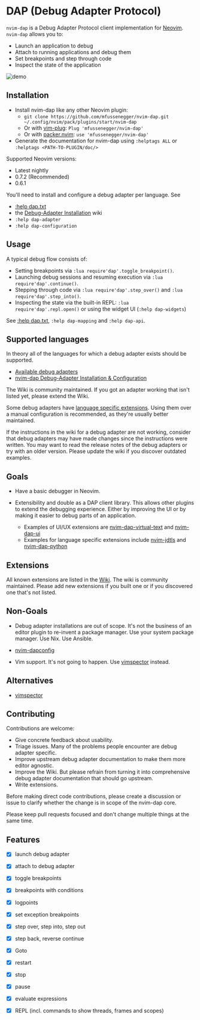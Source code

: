 # DAP (Debug Adapter Protocol)

`nvim-dap` is a Debug Adapter Protocol client implementation for [Neovim][1].
`nvim-dap` allows you to:

- Launch an application to debug
- Attach to running applications and debug them
- Set breakpoints and step through code
- Inspect the state of the application

![demo][demo]

## Installation

- Install nvim-dap like any other Neovim plugin:
  - `git clone https://github.com/mfussenegger/nvim-dap.git ~/.config/nvim/pack/plugins/start/nvim-dap`
  - Or with [vim-plug][11]: `Plug 'mfussenegger/nvim-dap'`
  - Or with [packer.nvim][12]: `use 'mfussenegger/nvim-dap'`
- Generate the documentation for nvim-dap using `:helptags ALL` or
  `:helptags <PATH-TO-PLUGIN/doc/>`

Supported Neovim versions:

- Latest nightly
- 0.7.2 (Recommended)
- 0.6.1

You'll need to install and configure a debug adapter per language. See

- [:help dap.txt](doc/dap.txt)
- the [Debug-Adapter Installation][5] wiki
- `:help dap-adapter`
- `:help dap-configuration`

## Usage

A typical debug flow consists of:

- Setting breakpoints via `:lua require'dap'.toggle_breakpoint()`.
- Launching debug sessions and resuming execution via `:lua require'dap'.continue()`.
- Stepping through code via `:lua require'dap'.step_over()` and `:lua require'dap'.step_into()`.
- Inspecting the state via the built-in REPL: `:lua require'dap'.repl.open()`
  or using the widget UI (`:help dap-widgets`)

See [:help dap.txt](doc/dap.txt), `:help dap-mapping` and `:help dap-api`.

## Supported languages

In theory all of the languages for which a debug adapter exists should be
supported.

- [Available debug adapters][13]
- [nvim-dap Debug-Adapter Installation & Configuration][5]

The Wiki is community maintained. If you got an adapter working that isn't
listed yet, please extend the Wiki.

Some debug adapters have [language specific
extensions](https://github.com/mfussenegger/nvim-dap/wiki/Extensions#language-specific-extensions).
Using them over a manual configuration is recommended, as they're
usually better maintained.

If the instructions in the wiki for a debug adapter are not working, consider
that debug adapters may have made changes since the instructions were written.
You may want to read the release notes of the debug adapters or try with an
older version. Please update the wiki if you discover outdated examples.

## Goals

- Have a basic debugger in Neovim.
- Extensibility and double as a DAP client library. This allows other plugins
  to extend the debugging experience. Either by improving the UI or by making
  it easier to debug parts of an application.

  - Examples of UI/UX extensions are [nvim-dap-virtual-text][7] and [nvim-dap-ui][15]
  - Examples for language specific extensions include [nvim-jdtls][8] and [nvim-dap-python][9]

## Extensions

All known extensions are listed in the [Wiki][10]. The wiki is community
maintained. Please add new extensions if you built one or if you discovered one
that's not listed.

## Non-Goals

- Debug adapter installations are out of scope. It's not the business of an
  editor plugin to re-invent a package manager. Use your system package
  manager. Use Nix. Use Ansible.

- [nvim-dapconfig](https://github.com/nvim-lua/wishlist/issues/37#issuecomment-1023363686)

- Vim support. It's not going to happen. Use [vimspector][2] instead.

## Alternatives

- [vimspector][2]


## Contributing

Contributions are welcome:

- Give concrete feedback about usability.
- Triage issues. Many of the problems people encounter are debug
  adapter specific.
- Improve upstream debug adapter documentation to make them more editor
  agnostic.
- Improve the Wiki. But please refrain from turning it into comprehensive debug
  adapter documentation that should go upstream.
- Write extensions.

Before making direct code contributions, please create a discussion or issue to
clarify whether the change is in scope of the nvim-dap core.

Please keep pull requests focused and don't change multiple things at the same
time.

## Features

- [x] launch debug adapter
- [x] attach to debug adapter
- [x] toggle breakpoints
- [x] breakpoints with conditions
- [x] logpoints
- [x] set exception breakpoints
- [x] step over, step into, step out
- [x] step back, reverse continue
- [x] Goto
- [x] restart
- [x] stop
- [x] pause
- [x] evaluate expressions
- [x] REPL (incl. commands to show threads, frames and scopes)


[1]: https://neovim.io/
[2]: https://github.com/puremourning/vimspector
[5]: https://github.com/mfussenegger/nvim-dap/wiki/Debug-Adapter-installation
[7]: https://github.com/theHamsta/nvim-dap-virtual-text
[8]: https://github.com/mfussenegger/nvim-jdtls
[9]: https://github.com/mfussenegger/nvim-dap-python
[10]: https://github.com/mfussenegger/nvim-dap/wiki/Extensions
[11]: https://github.com/junegunn/vim-plug
[12]: https://github.com/wbthomason/packer.nvim
[13]: https://microsoft.github.io/debug-adapter-protocol/implementors/adapters/
[15]: https://github.com/rcarriga/nvim-dap-ui
[demo]: https://user-images.githubusercontent.com/38700/124292938-669a7100-db56-11eb-93b8-77b66994fc8a.gif

